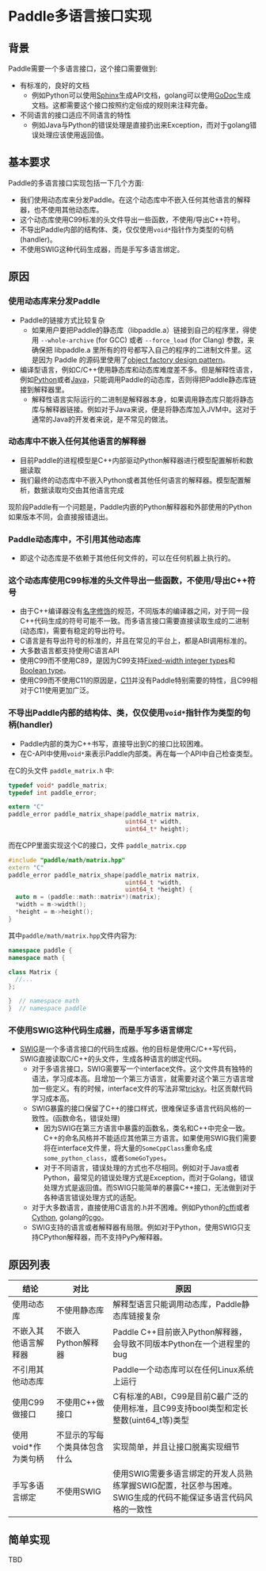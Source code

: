 # Paddle多语言接口实现
## 背景

Paddle需要一个多语言接口，这个接口需要做到:

* 有标准的，良好的文档
    * 例如Python可以使用[Sphinx](http://www.sphinx-doc.org/en/stable/)生成API文档，golang可以使用[GoDoc](https://godoc.org/golang.org/x/tools/cmd/godoc)生成文档。这都需要这个接口按照约定俗成的规则来注释完备。
* 不同语言的接口适应不同语言的特性
    * 例如Java与Python的错误处理是直接扔出来Exception，而对于golang错误处理应该使用返回值。

## 基本要求

Paddle的多语言接口实现包括一下几个方面:

* 我们使用动态库来分发Paddle。在这个动态库中不嵌入任何其他语言的解释器，也不使用其他动态库。
* 这个动态库使用C99标准的头文件导出一些函数，不使用/导出C++符号。
* 不导出Paddle内部的结构体、类，仅仅使用`void*`指针作为类型的句柄(handler)。
* 不使用SWIG这种代码生成器，而是手写多语言绑定。


## 原因

### 使用动态库来分发Paddle

* Paddle的链接方式比较复杂
    * 如果用户要把Paddle的静态库（libpaddle.a）链接到自己的程序里，得使用 `--whole-archive` (for GCC) 或者 `--force_load` (for Clang) 参数，来确保把 libpaddle.a 里所有的符号都写入自己的程序的二进制文件里。这是因为 Paddle 的源码里使用了[object factory design pattern](http://stackoverflow.com/a/1310326/724872)。
* 编译型语言，例如C/C++使用静态库和动态库难度差不多。但是解释性语言，例如[Python](http://stackoverflow.com/questions/19560594/how-to-import-static-library-in-python)或者[Java](http://stackoverflow.com/questions/24493337/linking-static-library-with-jni)，只能调用Paddle的动态库，否则得把Paddle静态库链接到解释器里。
    * 解释性语言实际运行的二进制是解释器本身，如果调用静态库只能将静态库与解释器链接。例如对于Java来说，便是将静态库加入JVM中。这对于通常的Java的开发者来说，是不常见的做法。

### 动态库中不嵌入任何其他语言的解释器

* 目前Paddle的进程模型是C++内部驱动Python解释器进行模型配置解析和数据读取
* 我们最终的动态库中不嵌入Python或者其他任何语言的解释器。模型配置解析，数据读取均交由其他语言完成

现阶段Paddle有一个问题是，Paddle内嵌的Python解释器和外部使用的Python如果版本不同，会直接报错退出。

### Paddle动态库中，不引用其他动态库

* 即这个动态库是不依赖于其他任何文件的，可以在任何机器上执行的。

###  这个动态库使用C99标准的头文件导出一些函数，不使用/导出C++符号

* 由于C++编译器没有[名字修饰](https://en.wikipedia.org/wiki/Name_mangling#C.2B.2B)的规范，不同版本的编译器之间，对于同一段C++代码生成的符号可能不一致。而多语言接口需要直接读取生成的二进制(动态库)，需要有稳定的导出符号。
* C语言是有导出符号的标准的，并且在常见的平台上，都是ABI调用标准的。
* 大多数语言都支持使用C语言API
* 使用C99而不使用C89，是因为C99支持[Fixed-width integer types](https://en.wikipedia.org/wiki/C_data_types#Fixed-width_integer_types)和[Boolean type](https://en.wikipedia.org/wiki/C_data_types#Boolean_type)。
* 使用C99而不使用C11的原因是，[C11](https://en.wikipedia.org/wiki/C11_(C_standard_revision))并没有Paddle特别需要的特性，且C99相对于C11使用更加广泛。

### 不导出Paddle内部的结构体、类，仅仅使用`void*`指针作为类型的句柄(handler)

* Paddle内部的类为C++书写，直接导出到C的接口比较困难。
* 在C-API中使用`void*`来表示Paddle内部类。再在每一个API中自己检查类型。

在C的头文件 `paddle_matrix.h` 中:

```C
typedef void* paddle_matrix;
typedef int paddle_error;

extern "C"
paddle_error paddle_matrix_shape(paddle_matrix matrix,
                                 uint64_t* width,
                                 uint64_t* height);
```
而在CPP里面实现这个C的接口，文件 `paddle_matrix.cpp`

```cpp
#include "paddle/math/matrix.hpp"
extern "C"
paddle_error paddle_matrix_shape(paddle_matrix matrix,
                                 uint64_t *width,
                                 uint64_t *height) {
  auto m = (paddle::math::matrix*)(matrix);
  *width = m->width();
  *height = m->height();
}
```

其中`paddle/math/matrix.hpp`文件内容为:

```cpp
namespace paddle {
namespace math {  

class Matrix {
  //...
};

}  // namespace math
}  // namespace paddle
```

### 不使用SWIG这种代码生成器，而是手写多语言绑定

* [SWIG](http://www.swig.org/)是一个多语言接口的代码生成器。他的目标是使用C/C++写代码，SWIG直接读取C/C++的头文件，生成各种语言的绑定代码。
    * 对于多语言接口，SWIG需要写一个interface文件。这个文件具有独特的语法，学习成本高。且增加一个第三方语言，就需要对这个第三方语言增加一些定义。有的时候，interface文件的写法非常[tricky](https://github.com/PaddlePaddle/Paddle/blob/develop/paddle/api/Paddle.swig#L36)。社区贡献代码学习成本高。
    * SWIG暴露的接口保留了C++的接口样式，很难保证多语言代码风格的一致性。(函数命名，错误处理)
        * 因为SWIG在第三方语言中暴露的函数名，类名和C++中完全一致。C++的命名风格并不能适应其他第三方语言。如果使用SWIG我们需要将在interface文件里，将大量的`SomeCppClass`重命名成`some_python_class`，或者`SomeGoTypes`。
        * 对于不同语言，错误处理的方式也不尽相同。例如对于Java或者Python，最常见的错误处理方式是Exception，而对于Golang，错误处理方式是返回值。而SWIG只能简单的暴露C++接口，无法做到对于各种语言错误处理方式的适配。
    * 对于大多数语言，直接使用C语言的.h并不困难。例如Python的[cffi](https://cffi.readthedocs.io/en/latest/overview.html#simple-example-abi-level-in-line)或者[Cython](http://cython.org/), golang的[cgo](https://golang.org/cmd/cgo/)。
    * SWIG支持的语言或者解释器有局限。例如对于Python，使用SWIG只支持CPython解释器，而不支持PyPy解释器。


## 原因列表

| 结论 | 对比 | 原因 |
|---| --- | --- |
| 使用动态库 | 不使用静态库 | 解释型语言只能调用动态库，Paddle静态库链接复杂 |
| 不嵌入其他语言解释器 | 不嵌入Python解释器 | Paddle C++目前嵌入Python解释器，会导致不同版本Python在一个进程里的bug |
| 不引用其他动态库 | | Paddle一个动态库可以在任何Linux系统上运行 |
| 使用C99做接口 | 不使用C++做接口 | C有标准的ABI，C99是目前C最广泛的使用标准，且C99支持bool类型和定长整数(uint64_t等)类型 |
| 使用void*作为类句柄 | 不显示的写每个类具体包含什么| 实现简单，并且让接口脱离实现细节 |
| 手写多语言绑定 | 不使用SWIG | 使用SWIG需要多语言绑定的开发人员熟练掌握SWIG配置，社区参与困难。SWIG生成的代码不能保证多语言代码风格的一致性 |


## 简单实现

TBD
